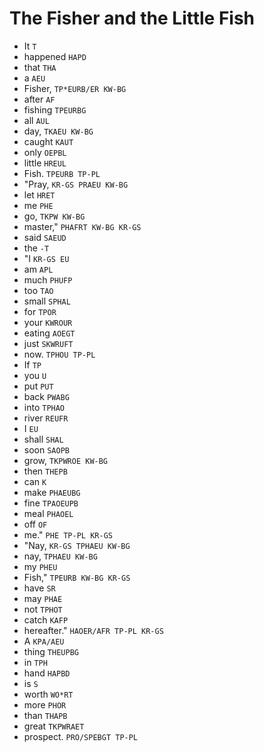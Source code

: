 # The Fisher and the Little Fish

* It `T`
* happened `HAPD`
* that `THA`
* a `AEU`
* Fisher, `TP*EURB/ER KW-BG`
* after `AF`
* fishing `TPEURBG`
* all `AUL`
* day, `TKAEU KW-BG`
* caught `KAUT`
* only `OEPBL`
* little `HREUL`
* Fish. `TPEURB TP-PL`
* "Pray, `KR-GS PRAEU KW-BG`
* let `HRET`
* me `PHE`
* go, `TKPW KW-BG`
* master," `PHAFRT KW-BG KR-GS`
* said `SAEUD`
* the `-T`
* "I `KR-GS EU`
* am `APL`
* much `PHUFP`
* too `TAO`
* small `SPHAL`
* for `TPOR`
* your `KWROUR`
* eating `AOEGT`
* just `SKWRUFT`
* now. `TPHOU TP-PL`
* If `TP`
* you `U`
* put `PUT`
* back `PWABG`
* into `TPHAO`
* river `REUFR`
* I `EU`
* shall `SHAL`
* soon `SAOPB`
* grow, `TKPWROE KW-BG`
* then `THEPB`
* can `K`
* make `PHAEUBG`
* fine `TPAOEUPB`
* meal `PHAOEL`
* off `OF`
* me." `PHE TP-PL KR-GS`
* "Nay, `KR-GS TPHAEU KW-BG`
* nay, `TPHAEU KW-BG`
* my `PHEU`
* Fish," `TPEURB KW-BG KR-GS`
* have `SR`
* may `PHAE`
* not `TPHOT`
* catch `KAFP`
* hereafter." `HAOER/AFR TP-PL KR-GS`
* A `KPA/AEU`
* thing `THEUPBG`
* in `TPH`
* hand `HAPBD`
* is `S`
* worth `WO*RT`
* more `PHOR`
* than `THAPB`
* great `TKPWRAET`
* prospect. `PRO/SPEBGT TP-PL`
